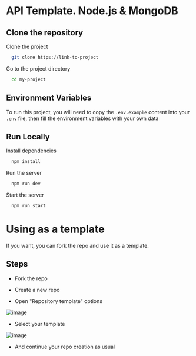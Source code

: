
# API Template. Node.js & MongoDB


## Clone the repository

Clone the project

```bash
  git clone https://link-to-project
```

Go to the project directory

```bash
  cd my-project
```

  
## Environment Variables

To run this project, you will need to copy the `.env.example` content into your `.env` file,
then fill the environment variables with your own data


## Run Locally


Install dependencies

```bash
  npm install
```

Run the server

```bash
  npm run dev
```

Start the server

```bash
  npm run start
```


# Using as a template

If you want, you can fork the repo and use it as a template.


## Steps

- Fork the repo

- Create a new repo

- Open "Repository template" options

![image](https://i.imgur.com/bznxhqV.png)

- Select your template

![image](https://i.imgur.com/iVMIBat.png)

- And continue your repo creation as usual

